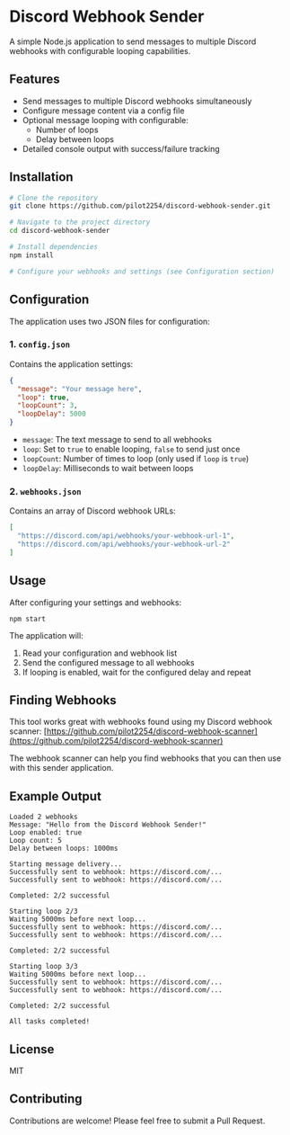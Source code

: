 # Discord Webhook Sender

A simple Node.js application to send messages to multiple Discord webhooks with configurable looping capabilities.

## Features

- Send messages to multiple Discord webhooks simultaneously
- Configure message content via a config file
- Optional message looping with configurable:
  - Number of loops
  - Delay between loops
- Detailed console output with success/failure tracking

## Installation

```bash
# Clone the repository
git clone https://github.com/pilot2254/discord-webhook-sender.git

# Navigate to the project directory
cd discord-webhook-sender

# Install dependencies
npm install

# Configure your webhooks and settings (see Configuration section)
```

## Configuration

The application uses two JSON files for configuration:

### 1. `config.json`

Contains the application settings:

```json
{
  "message": "Your message here",
  "loop": true,
  "loopCount": 3,
  "loopDelay": 5000
}
```

- `message`: The text message to send to all webhooks
- `loop`: Set to `true` to enable looping, `false` to send just once
- `loopCount`: Number of times to loop (only used if `loop` is `true`)
- `loopDelay`: Milliseconds to wait between loops


### 2. `webhooks.json`

Contains an array of Discord webhook URLs:

```json
[
  "https://discord.com/api/webhooks/your-webhook-url-1",
  "https://discord.com/api/webhooks/your-webhook-url-2"
]
```

## Usage

After configuring your settings and webhooks:

```shellscript
npm start
```

The application will:

1. Read your configuration and webhook list
2. Send the configured message to all webhooks
3. If looping is enabled, wait for the configured delay and repeat


## Finding Webhooks

This tool works great with webhooks found using my Discord webhook scanner:
[https://github.com/pilot2254/discord-webhook-scanner](https://github.com/pilot2254/discord-webhook-scanner)

The webhook scanner can help you find webhooks that you can then use with this sender application.

## Example Output

```plaintext
Loaded 2 webhooks
Message: "Hello from the Discord Webhook Sender!"
Loop enabled: true
Loop count: 5
Delay between loops: 1000ms

Starting message delivery...
Successfully sent to webhook: https://discord.com/...
Successfully sent to webhook: https://discord.com/...

Completed: 2/2 successful

Starting loop 2/3
Waiting 5000ms before next loop...
Successfully sent to webhook: https://discord.com/...
Successfully sent to webhook: https://discord.com/...

Completed: 2/2 successful

Starting loop 3/3
Waiting 5000ms before next loop...
Successfully sent to webhook: https://discord.com/...
Successfully sent to webhook: https://discord.com/...

Completed: 2/2 successful

All tasks completed!
```

## License

MIT

## Contributing

Contributions are welcome! Please feel free to submit a Pull Request.